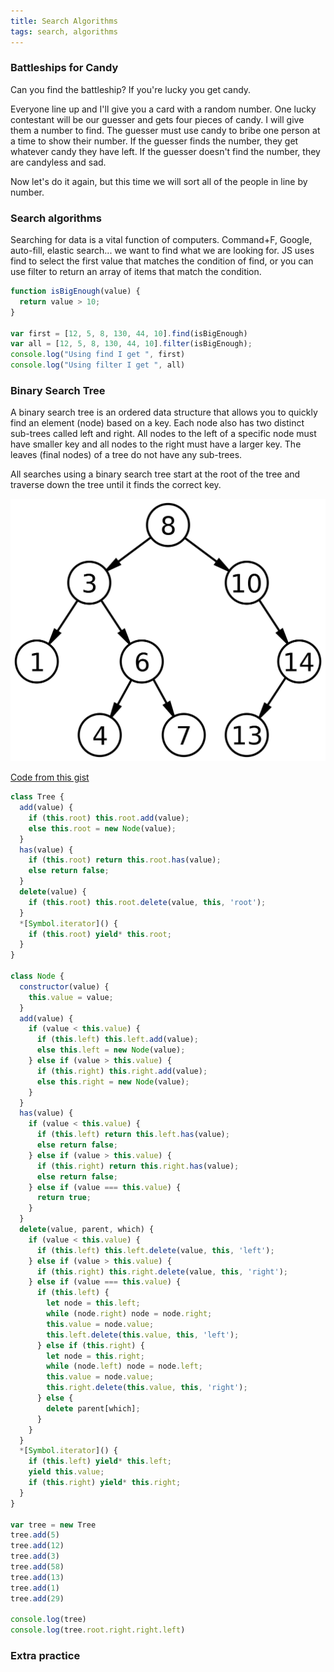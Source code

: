 ```yaml
---
title: Search Algorithms
tags: search, algorithms
---
```


### Battleships for Candy
Can you find the battleship? If you're lucky you get candy.

Everyone line up and I'll give you a card with a random number. One lucky contestant will be our guesser and gets four pieces of candy. I will give them a number to find. The guesser must use candy to bribe one person at a time to show their number. If the guesser finds the number, they get whatever candy they have left. If the guesser doesn't find the number, they are candyless and sad.

Now let's do it again, but this time we will sort all of the people in line by number.

### Search algorithms
Searching for data is a vital function of computers. Command+F, Google, auto-fill, elastic search... we want to find what we are looking for. JS uses find to select the first value that matches the condition of find, or you can use filter to return an array of items that match the condition.

```js
function isBigEnough(value) {
  return value > 10;
}

var first = [12, 5, 8, 130, 44, 10].find(isBigEnough)
var all = [12, 5, 8, 130, 44, 10].filter(isBigEnough);
console.log("Using find I get ", first)
console.log("Using filter I get ", all)
```

### Binary Search Tree

A binary search tree is an ordered data structure that allows you to quickly find an element (node) based on a key. Each node also has two distinct sub-trees called left and right.
All nodes to the left of a specific node must have smaller key and all nodes to the right must have a larger key. The leaves (final nodes) of a tree do not have any sub-trees.

All searches using a binary search tree start at the root of the tree and traverse down the tree until it finds the correct key.

![binary search][binary-search]

[binary-search]: /assets/images/lessons/search-algorithms/binary-search.png

[Code from this gist](https://gist.github.com/greim/17ccec50e8ac45a35edf08efec5fe059)

```js
class Tree {
  add(value) {
    if (this.root) this.root.add(value);
    else this.root = new Node(value);
  }
  has(value) {
    if (this.root) return this.root.has(value);
    else return false;
  }
  delete(value) {
    if (this.root) this.root.delete(value, this, 'root');
  }
  *[Symbol.iterator]() {
    if (this.root) yield* this.root;
  }
}

class Node {
  constructor(value) {
    this.value = value;
  }
  add(value) {
    if (value < this.value) {
      if (this.left) this.left.add(value);
      else this.left = new Node(value);
    } else if (value > this.value) {
      if (this.right) this.right.add(value);
      else this.right = new Node(value);
    }
  }
  has(value) {
    if (value < this.value) {
      if (this.left) return this.left.has(value);
      else return false;
    } else if (value > this.value) {
      if (this.right) return this.right.has(value);
      else return false;
    } else if (value === this.value) {
      return true;
    }
  }
  delete(value, parent, which) {
    if (value < this.value) {
      if (this.left) this.left.delete(value, this, 'left');
    } else if (value > this.value) {
      if (this.right) this.right.delete(value, this, 'right');
    } else if (value === this.value) {
      if (this.left) {
        let node = this.left;
        while (node.right) node = node.right;
        this.value = node.value;
        this.left.delete(this.value, this, 'left');
      } else if (this.right) {
        let node = this.right;
        while (node.left) node = node.left;
        this.value = node.value;
        this.right.delete(this.value, this, 'right');
      } else {
        delete parent[which];
      }
    }
  }
  *[Symbol.iterator]() {
    if (this.left) yield* this.left;
    yield this.value;
    if (this.right) yield* this.right;
  }
}

var tree = new Tree
tree.add(5)
tree.add(12)
tree.add(3)
tree.add(58)
tree.add(13)
tree.add(1)
tree.add(29)

console.log(tree)
console.log(tree.root.right.right.left)
```

### Extra practice

